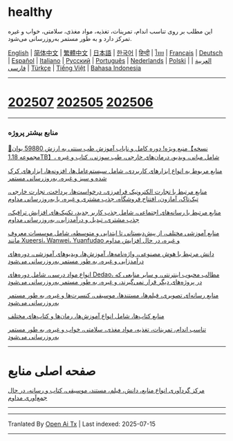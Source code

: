 # healthy
این مطلب بر روی تناسب اندام، تمرینات، تغذیه، مواد مغذی، سلامتی، خواب و غیره تمرکز دارد و به طور مستمر به‌روزرسانی می‌شود.

[English](https://openaitx.github.io/view.html?user=mswnlz&project=healthy&lang=en) | [简体中文](https://openaitx.github.io/view.html?user=mswnlz&project=healthy&lang=zh-CN) | [繁體中文](https://openaitx.github.io/view.html?user=mswnlz&project=healthy&lang=zh-TW) | [日本語](https://openaitx.github.io/view.html?user=mswnlz&project=healthy&lang=ja) | [한국어](https://openaitx.github.io/view.html?user=mswnlz&project=healthy&lang=ko) | [हिन्दी](https://openaitx.github.io/view.html?user=mswnlz&project=healthy&lang=hi) | [ไทย](https://openaitx.github.io/view.html?user=mswnlz&project=healthy&lang=th) | [Français](https://openaitx.github.io/view.html?user=mswnlz&project=healthy&lang=fr) | [Deutsch](https://openaitx.github.io/view.html?user=mswnlz&project=healthy&lang=de) | [Español](https://openaitx.github.io/view.html?user=mswnlz&project=healthy&lang=es) | [Italiano](https://openaitx.github.io/view.html?user=mswnlz&project=healthy&lang=it) | [Русский](https://openaitx.github.io/view.html?user=mswnlz&project=healthy&lang=ru) | [Português](https://openaitx.github.io/view.html?user=mswnlz&project=healthy&lang=pt) | [Nederlands](https://openaitx.github.io/view.html?user=mswnlz&project=healthy&lang=nl) | [Polski](https://openaitx.github.io/view.html?user=mswnlz&project=healthy&lang=pl) | [العربية](https://openaitx.github.io/view.html?user=mswnlz&project=healthy&lang=ar) | [فارسی](https://openaitx.github.io/view.html?user=mswnlz&project=healthy&lang=fa) | [Türkçe](https://openaitx.github.io/view.html?user=mswnlz&project=healthy&lang=tr) | [Tiếng Việt](https://openaitx.github.io/view.html?user=mswnlz&project=healthy&lang=vi) | [Bahasa Indonesia](https://openaitx.github.io/view.html?user=mswnlz&project=healthy&lang=id)

--------------
# [202507](https://raw.githubusercontent.com/mswnlz/healthy/main/202507.md) [202505](https://raw.githubusercontent.com/mswnlz/healthy/main/202505.md) [202506](https://raw.githubusercontent.com/mswnlz/healthy/main/202506.md)

---------------
### منابع بیشتر پروژه

[🎁منبع ویژه! دوره کامل و نایاب آموزش طب سنتی به ارزش 59880 یوان【نسخه مجموعه 1.18TB】، شامل مبانی، ویدیو، درمان‌های خارجی، طب سوزنی، کتاب و غیره](https://github.com/mswnlz/chinese-traditional)

[منابع مربوط به انواع ابزارهای کاربردی، شامل سیستم‌عامل‌ها، افزونه‌ها، ابزارهای کرک شده و سبز و غیره، به‌روزرسانی مستمر](https://github.com/mswnlz/tools)

[منابع مرتبط با تجارت الکترونیک فرامرزی، درخواست‌ها، پرداخت، تجارت خارجی، تیک‌تاک، آمازون، افتتاح فروشگاه، جذب مشتری و غیره، با به‌روزرسانی مداوم](https://github.com/mswnlz/cross-border)

[منابع مرتبط با رسانه‌های اجتماعی، شامل جذب کاربر جدید، تکنیک‌های افزایش ترافیک، جذب مشتری، تبدیل و درآمدزایی، به‌روزرسانی مداوم](https://github.com/mswnlz/self-media)

[ منابع آموزشی مختلف، از پیش‌دبستانی تا ابتدایی و متوسطه، شامل موسسات معروف مانند Xueersi، Wanwei، Yuanfudao و غیره، در حال افزایش مداوم](https://github.com/mswnlz/edu-knowlege)

[دانش مرتبط با هوش مصنوعی، واژه‌نامه‌ها، آموزش‌ها، ویدیوهای آموزشی، دوره‌های درآمدزایی و غیره، به طور مستمر به‌روزرسانی می‌شود](https://github.com/mswnlz/AIknowledge)

[انواع مواد درسی، شامل دوره‌های Dedao، مطالب محبوب اینترنتی، و سایر منابعی که در پروژه‌های دیگر قرار نمی‌گیرند، و غیره، به طور مستمر به‌روزرسانی می‌شود](https://github.com/mswnlz/curriculum)

[منابع رسانه‌ای تصویری، فیلم‌ها، مستندها، موسیقی، کنسرت‌ها و غیره، به طور مستمر به‌روزرسانی می‌شود](https://github.com/mswnlz/movies)

[منابع کتاب‌ها، شامل انواع آموزش‌ها، رمان‌ها و کتاب‌های مختلف](https://github.com/mswnlz/book)

[تناسب اندام، تمرینات، تغذیه، مواد مغذی، سلامتی، خواب و غیره، به طور مستمر به‌روزرسانی می‌شود](https://github.com/mswnlz/healthy)

---------------
# صفحه اصلی منابع
[مرکز گردآوری انواع منابع، دانش، فیلم، مستند، موسیقی، کتاب و رسانه، در حال جمع‌آوری مداوم](https://github.com/mswnlz)

---------------





---

Tranlated By [Open Ai Tx](https://github.com/OpenAiTx/OpenAiTx) | Last indexed: 2025-07-15

---